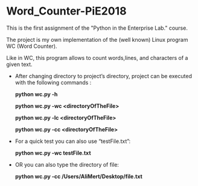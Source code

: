 # Word_Counter-PiE2018

This is the first assignment of the "Python in the Enterprise Lab." course.

The project is my own implementation of the (well known) Linux program WC (Word Counter).

Like in WC, this program allows to count words,lines, and characters of a given text.

- After changing directory to project’s directory, project can be executed with the following commands : 

   **python wc.py -h**

   **python wc.py -wc \<directoryOfTheFile\>**

   **python wc.py -lc \<directoryOfTheFile\>**

   **python wc.py -cc \<directoryOfTheFile\>**

- For a quick test you can also use “testFile.txt”:

   **python wc.py -wc testFile.txt**
  
- OR you can also type the directory of file:

   **python wc.py -cc /Users/AliMert/Desktop/file.txt**
